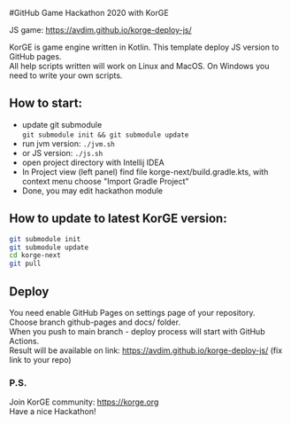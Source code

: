 #GitHub Game Hackathon 2020 with KorGE
  
JS game: https://avdim.github.io/korge-deploy-js/
  
KorGE is game engine written in Kotlin. 
This template deploy JS version to GitHub pages.  
All help scripts written will work on Linux and MacOS.
On Windows you need to write your own scripts.

## How to start:
 - update git submodule  
```git submodule init && git submodule update```
 - run jvm version: ```./jvm.sh```
 - or JS version: ```./js.sh``` 
 - open project directory with Intellij IDEA
 - In Project view (left panel) find file korge-next/build.gradle.kts, with context menu choose "Import Gradle Project"
 - Done, you may edit hackathon module

## How to update to latest KorGE version:
```bash
git submodule init  
git submodule update  
cd korge-next  
git pull  
```

## Deploy
You need enable GitHub Pages on settings page of your repository.  
Choose branch github-pages and docs/ folder.  
When you push to main branch - deploy process will start with GitHub Actions.  
Result will be available on link: https://avdim.github.io/korge-deploy-js/ (fix link to your repo)

### P.S.
Join KorGE community: https://korge.org  
Have a nice Hackathon!
